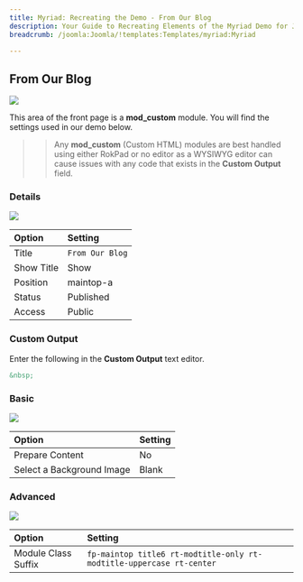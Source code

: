 ```yaml
---
title: Myriad: Recreating the Demo - From Our Blog
description: Your Guide to Recreating Elements of the Myriad Demo for Joomla
breadcrumb: /joomla:Joomla/!templates:Templates/myriad:Myriad

---
```


From Our Blog
-----

![][demo]

This area of the front page is a **mod_custom** module. You will find the settings used in our demo below.

>> Any **mod_custom** (Custom HTML) modules are best handled using either RokPad or no editor as a WYSIWYG editor can cause issues with any code that exists in the **Custom Output** field.

### Details

![][demo2]

|   Option   |     Setting     |
| :--------- | :-------------- |
| Title      | `From Our Blog` |
| Show Title | Show            |
| Position   | maintop-a       |
| Status     | Published       |
| Access     | Public          |

### Custom Output

Enter the following in the **Custom Output** text editor.

~~~ .html
&nbsp;
~~~

### Basic

![][demo3]

|           Option          | Setting |
| :------------------------ | :------ |
| Prepare Content           | No      |
| Select a Background Image | Blank   |

### Advanced

![][demo4]

|        Option       |                               Setting                                |
| :------------------ | :------------------------------------------------------------------- |
| Module Class Suffix | `fp-maintop title6 rt-modtitle-only rt-modtitle-uppercase rt-center` |

[demo]: assets/demo_9.jpeg
[demo2]: assets/demo_8a.jpeg
[demo3]: assets/demo_8b.jpeg
[demo4]: assets/demo_8c.jpeg